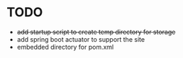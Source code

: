 # TODO

- ~~add startup script to create temp directory for storage~~
- add spring boot actuator to support the site
- embedded directory for pom.xml
